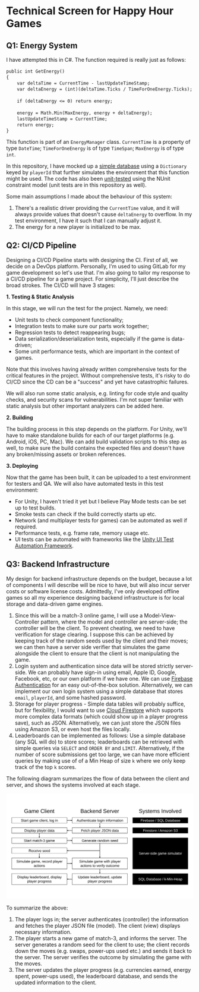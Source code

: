 # Technical Screen for Happy Hour Games

## Q1: Energy System

I have attempted this in C#. The function required is really just as follows:

```
public int GetEnergy()
{
    var deltaTime = CurrentTime - lastUpdateTimeStamp;
    var deltaEnergy = (int)(deltaTime.Ticks / TimeForOneEnergy.Ticks);

    if (deltaEnergy <= 0) return energy;

    energy = Math.Min(MaxEnergy, energy + deltaEnergy);
    lastUpdateTimeStamp = CurrentTime;
    return energy;
}
```

This function is part of an `EnergyManager` class. `CurrentTime` is a property of type `DateTime`; `TimeForOneEnergy` is of type `TimeSpan`; `MaxEnergy` is of type `int`.

In this repository, I have mocked up a [simple database](HappyHourTechnicalScreen/EnergyDatabase.cs) using a `Dictionary` keyed by `playerId` that further simulates the environment that this function might be used. The code has also been [unit-tested](HappyHourTechnicalScreen/EnergyDatabaseTests.cs) using the NUnit constraint model (unit tests are in this repository as well).

Some main assumptions I made about the behaviour of this system:
1. There's a realistic driver providing the `CurrentTime` value, and it will always provide values that doesn't cause `deltaEnergy` to overflow. In my test environment, I have it such that I can manually adjust it.
2. The energy for a new player is initialized to be max.

## Q2: CI/CD Pipeline

Designing a CI/CD Pipeline starts with designing the CI. First of all, we decide on a DevOps platform. Personally, I'm used to using GitLab for my game development so let's use that. I'm also going to tailor my response to a CI/CD pipeline for a game project. For simplicity, I'll just describe the broad strokes. The CI/CD will have 3 stages:

**1. Testing & Static Analysis**

In this stage, we will run the test for the project. Namely, we need:
* Unit tests to check component functionality;
* Integration tests to make sure our parts work together;
* Regression tests to detect reappearing bugs;
* Data serialization/deserialization tests, especially if the game is data-driven;
* Some unit performance tests, which are important in the context of games.

Note that this involves having already written comprehensive tests for the critical features in the project. Without comprehensive tests, it's risky to do CI/CD since the CD can be a "success" and yet have catastrophic failures.

We will also run some static analysis, e.g. linting for code style and quality checks, and security scans for vulnerabilities. I'm not super familiar with static analysis but other important analyzers can be added here.

**2. Building**

The building process in this step depends on the platform. For Unity, we'll have to make standalone builds for each of our target platforms (e.g. Android, iOS, PC, Mac). We can add build validation scripts to this step as well, to make sure the build contains the expected files and doesn't have any broken/missing assets or broken references.

**3. Deploying**

Now that the game has been built, it can be uploaded to a test environment for testers and QA. We will also have automated tests in this test environment:
* For Unity, I haven't tried it yet but I believe Play Mode tests can be set up to test builds.
* Smoke tests can check if the build correctly starts up etc.
* Network (and multiplayer tests for games) can be automated as well if required.
* Performance tests, e.g. frame rate, memory usage etc.
* UI tests can be automated with frameworks like the [Unity UI Test Automation Framework](https://github.com/taphos/unity-uitest).

## Q3: Backend Infrastructure
My design for backend infrastructure depends on the budget, because a lot of components I will describe will be nice to have, but will also incur server costs or software license costs. Admittedly, I've only developed offline games so all my experience designing backend infrastructure is for local storage and data-driven game engines. 

1. Since this will be a match-3 online game, I will use a Model-View-Controller pattern, where the model and controller are server-side; the controller will be the client. To prevent cheating, we need to have verification for stage clearing. I suppose this can be achieved by keeping track of the random seeds used by the client and their moves; we can then have a server side verifier that simulates the game alongside the client to ensure that the client is not manipulating the game.
2. Login system and authentication since data will be stored strictly server-side. We can probably have sign-in using email, Apple ID, Google, Facebook, etc, or our own platform if we have one. We can use [Firebase Authentication](https://firebase.google.com/docs/auth) for an easy out-of-the-box solution. Alternatively, we can implement our own login system using a simple database that stores `email`, `playerId`, and some hashed password.
3. Storage for player progress - Simple data tables will probably suffice, but for flexibility, I would want to use [Cloud Firestore](https://firebase.google.com/docs/firestore) which supports more complex data formats (which could show up in a player progress save), such as JSON. Alternatively, we can just store the JSON files using Amazon S3, or even host the files locally.
4. Leaderboards can be implemented as follows: Use a simple database (any SQL will do) to store scores; leaderboards can be retrieved with simple queries via `SELECT` and `ORDER BY` and `LIMIT`. Alternatively, if the number of score submissions get too large, we can have more efficient queries by making use of of a Min Heap of size `k` where we only keep track of the top `k` scores.

The following diagram summarizes the flow of data between the client and server, and shows the systems involved at each stage.

![Data Flow for Match-3 Game](Q3.svg)

To summarize the above:
1. The player logs in; the server authenticates (controller) the information and fetches the player JSON file (model). The client (view) displays necessary information.
2. The player starts a new game of match-3, and informs the server. The server generates a random seed for the client to use; the client records down the moves (e.g. swaps, power-ups used etc.) and sends it back to the server. The server verifies the outcome by simulating the game with the moves.
3. The server updates the player progress (e.g. currencies earned, energy spent, power-ups used), the leaderboard database, and sends the updated information to the client.